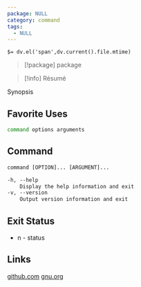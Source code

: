 ```yaml
---
package: NULL
category: command
tags:
  - NULL
---
```


`$= dv.el('span',dv.current().file.mtime)`
> [!package] package

> [!info] Résumé

Synopsis

## Favorite Uses
```sh
command options arguments
```

## Command
```txt
command [OPTION]... [ARGUMENT]...

-h, --help
	Display the help information and exit 
-v, --version
	Output version information and exit
```

## Exit Status
- n - status

## Links
[github.com](github)
[](site)
[](man)
[gnu.org](GNU)
